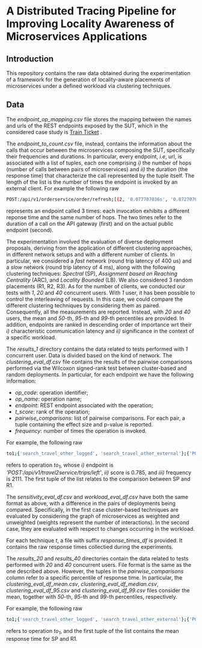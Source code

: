 # A Distributed Tracing Pipeline for Improving Locality Awareness of Microservices Applications

## Introduction
This repository contains the raw data obtained during the experimentation of a framework for the generation of locality-aware placements of microservices under a defined workload via clustering techniques.

## Data
The *endpoint_op_mapping.csv* file stores the mapping between the names and urls of the REST endpoints exposed by the SUT, which in the considered case study is [Train Ticket] .

The *endpoint_to_count.csv* file, instead, contains the information about the calls that occur between the microservices composing the SUT, specifically their frequencies and durations. In particular, every endpoint, *i.e*, url, is associated with a list of tuples, each one comprising *i)* the number of hops (number of calls between pairs of microservices) and *ii)* the duration (the response time) that characterize the call represented by the tuple itself. The length of the list is the number of times the endpoint is invoked by an external client. For example the following raw      

```sh
POST:/api/v1/orderservice/order/refresh;[(2, '0.077707036s', '0.072707036s'), (2, '0.121240330s', '0.116240330s'), (2, '0.037895775s', '0.032895775s')]
```

represents an endpoint called 3 times: each invocation exhibits a different reponse time and the same number of hops. The two times refer to the duration of a call on the API gateway (first) and on the actual public endpoint (second).

The experimentation involved the evaluation of diverse deployment proposals, deriving from the application of different clustering approaches, in different network setups and with a different number of clients. In particular, we considered a *fast* network (round trip latency of 400 us) and a *slow* network (round trip latency of 4 ms), along with the following clustering techniques: *Spectral* (SP), *Assignment based on Reaching Centrality* (ARC), and *Locality Bounded* (LB). We also considered 3 random placements (R1, R2, R3). As for the number of clients, we conducted our tests with *1*, *20* and *40* concurrent users. With *1* user, it has been possible to control the interleaving of requests. In this case, we could compare the different clustering techniques by considering them as paired. Consequently, all the measurements are reported. Instead, with *20* and *40* users, the mean and *50*-th, *95*-th and *99*-th percentiles are provided. In addition, endpoints are ranked in descending order of importance wrt their *i)* characteristic communication latency and *ii)* significance in the context of a specific workload.  

The *results_1* directory contains the data related to tests performed with *1* concurrent user. Data is divided based on the kind of network. The *clustering_eval_df.csv* file contains the results of the pairwise comparisons performed via the Wilcoxon signed-rank test between cluster-based and random deployments. In particular, for each endpoint we have the following information:

- *op_code*: operation identifier;
- *op_name*: operation name;
- *endpoint*: REST endpoint associated with the operation;
- *t_score*: rank of the operation;
- *pairwise_comparisons*: list of pairwise comparisons. For each pair, a tuple containing the effect size and p-value is reported. 
- *frequency*: number of times the operation is invoked. 

For example, the following raw

```sh
to1;{'search_travel_other_logged', 'search_travel_other_external'};{'POST:/api/v1/travel2service/trips/left'};0.7848161839738241;(96.55313796419908, 0.0);(-99.65144696610825, 1.0);(99.9995514117968, 0.0);(99.9995514117968, 0.0);(99.9995514117968, 0.0);(-96.55313796419908, 1.0);(-99.87322897377375, 1.0);(99.99470665920217, 0.0);(99.99973084707807, 0.0);(99.99838508246846, 0.0);(99.65144696610825, 0.0);(99.87322897377375, 0.0);(99.99829536482781, 0.0);(99.99856451774973, 0.0);(99.99883367067166, 0.0);(-99.9995514117968, 1.0);(-99.99470665920217, 1.0);(-99.99829536482781, 1.0);(-85.03756477613655, 1.0);(-99.60219198139615, 1.0);(-99.9995514117968, 1.0);(-99.99973084707807, 1.0);(-99.99856451774973, 1.0);(85.03756477613655, 2.502085962579139e-251);(-99.80531271980821, 1.0);(-99.9995514117968, 1.0);(-99.99838508246846, 1.0);(-99.99883367067166, 1.0);(99.60219198139615, 0.0);(99.80531271980821, 0.0);2111
```

refers to operation *to<sub>1</sub>*, whose *i)* endpoint is *'POST:/api/v1/travel2service/trips/left'*, *ii)* score is 0.785, and *iii)* frequency is 2111. The first tuple of the list relates to the comparison between SP and R1.

The *sensitivity_eval_df.csv* and *workload_eval_df.csv* have both the same format as above, with a difference in the pairs of deployments being compared. Specifically, in the first case cluster-based techniques are evaluated by considering the graph of microservices as weighted and unweighted (weights represent the number of interactions). In the second case, they are evaluated with respect to changes occurring in the workload. 

For each technique *t*, a file with suffix *response_times_df* is provided. It contains the raw response times collectied during the experiments.

The *results_20* and *results_40* directories contain the data related to tests performed with *20* and *40* concurrent users. File format is the same as the one described above. However, the tuples in the *pairwise_comparisons* column refer to a specific percentile of response time. In particular, the *clustering_eval_df_mean.csv*, *clustering_eval_df_median.csv*, *clustering_eval_df_95.csv* and *clustering_eval_df_99.csv* files consider the mean, together with *50*-th, *95*-th and *99*-th percentiles, respectively.

For example, the following raw 

```sh
to1;{'search_travel_other_logged', 'search_travel_other_external'};{'POST:/api/v1/travel2service/trips/left'};0.7848161839738241;(385.7129587873046, 509.775135954524);(385.7129587873046, 292.5351837991473);(385.7129587873046, 915.0759180483185);(385.7129587873046, 889.6038962576978);(385.7129587873046, 715.278986736144);(509.775135954524, 385.7129587873046);(509.775135954524, 292.5351837991473);(509.775135954524, 915.0759180483185);(509.775135954524, 889.6038962576978);(509.775135954524, 715.278986736144);(292.5351837991473, 385.7129587873046);(292.5351837991473, 509.775135954524);(292.5351837991473, 915.0759180483185);(292.5351837991473, 889.6038962576978);(292.5351837991473, 715.278986736144);(915.0759180483185, 385.7129587873046);(915.0759180483185, 509.775135954524);(915.0759180483185, 292.5351837991473);(915.0759180483185, 889.6038962576978);(915.0759180483185, 715.278986736144);(889.6038962576978, 385.7129587873046);(889.6038962576978, 509.775135954524);(889.6038962576978, 292.5351837991473);(889.6038962576978, 915.0759180483185);(889.6038962576978, 715.278986736144);(715.278986736144, 385.7129587873046);(715.278986736144, 509.775135954524);(715.278986736144, 292.5351837991473);(715.278986736144, 915.0759180483185);(715.278986736144, 889.6038962576978);2111
```

refers to operation *to<sub>1<sub>*, and the first tuple of the list contains the mean response time for SP and R1.

[Train Ticket]: <https://github.com/FudanSELab/train-ticket>
